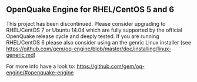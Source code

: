## OpenQuake Engine for RHEL/CentOS 5 and 6

This project has been discontinued. Please consider upgrading to RHEL/CentOS 7 or Ubuntu 14.04 which are fully supported by the official OpenQuake release cycle and deeply tested. If you are running RHEL/CentOS 6 please also consider using an the genric Linux installer (see https://github.com/gem/oq-engine/blob/master/doc/installing/linux-generic.md)

For more info have a look to: https://github.com/gem/oq-engine/#openquake-engine

